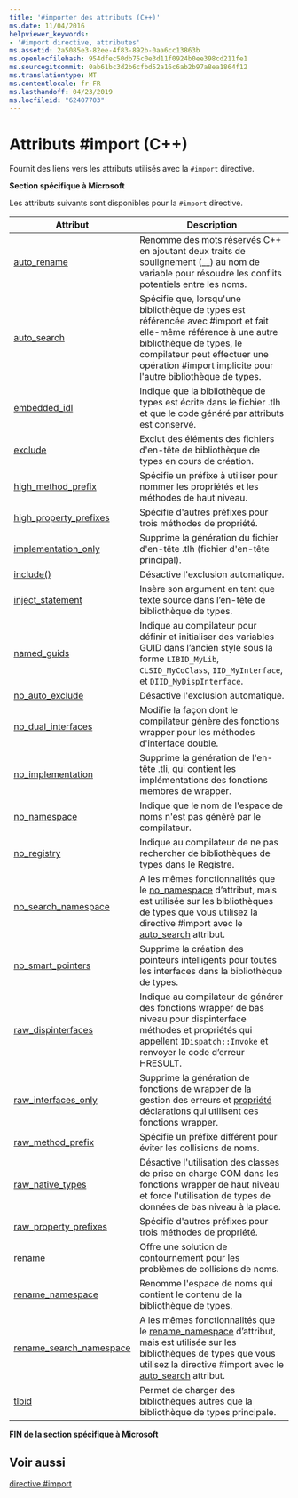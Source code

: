 ```yaml
---
title: '#importer des attributs (C++)'
ms.date: 11/04/2016
helpviewer_keywords:
- '#import directive, attributes'
ms.assetid: 2a5085e3-82ee-4f83-892b-0aa6cc13863b
ms.openlocfilehash: 954dfec50db75c0e3d11f0924b0ee398cd211fe1
ms.sourcegitcommit: 0ab61bc3d2b6cfbd52a16c6ab2b97a8ea1864f12
ms.translationtype: MT
ms.contentlocale: fr-FR
ms.lasthandoff: 04/23/2019
ms.locfileid: "62407703"
---
```

# <a name="import-attributes-c"></a>Attributs #import (C++)
Fournit des liens vers les attributs utilisés avec la `#import` directive.

**Section spécifique à Microsoft**

Les attributs suivants sont disponibles pour la `#import` directive.

|Attribut|Description|
|---------------|-----------------|
|[auto_rename](../preprocessor/auto-rename.md)|Renomme des mots réservés C++ en ajoutant deux traits de soulignement (__) au nom de variable pour résoudre les conflits potentiels entre les noms.|
|[auto_search](../preprocessor/auto-search.md)|Spécifie que, lorsqu'une bibliothèque de types est référencée avec #import et fait elle-même référence à une autre bibliothèque de types, le compilateur peut effectuer une opération #import implicite pour l'autre bibliothèque de types.|
|[embedded_idl](../preprocessor/embedded-idl.md)|Indique que la bibliothèque de types est écrite dans le fichier .tlh et que le code généré par attributs est conservé.|
|[exclude](../preprocessor/exclude-hash-import.md)|Exclut des éléments des fichiers d'en-tête de bibliothèque de types en cours de création.|
|[high_method_prefix](../preprocessor/high-method-prefix.md)|Spécifie un préfixe à utiliser pour nommer les propriétés et les méthodes de haut niveau.|
|[high_property_prefixes](../preprocessor/high-property-prefixes.md)|Spécifie d'autres préfixes pour trois méthodes de propriété.|
|[implementation_only](../preprocessor/implementation-only.md)|Supprime la génération du fichier d'en-tête .tlh (fichier d'en-tête principal).|
|[include()](../preprocessor/include-parens.md)|Désactive l'exclusion automatique.|
|[inject_statement](../preprocessor/inject-statement.md)|Insère son argument en tant que texte source dans l’en-tête de bibliothèque de types.|
|[named_guids](../preprocessor/named-guids.md)|Indique au compilateur pour définir et initialiser des variables GUID dans l’ancien style sous la forme `LIBID_MyLib`, `CLSID_MyCoClass`, `IID_MyInterface`, et `DIID_MyDispInterface`.|
|[no_auto_exclude](../preprocessor/no-auto-exclude.md)|Désactive l'exclusion automatique.|
|[no_dual_interfaces](../preprocessor/no-dual-interfaces.md)|Modifie la façon dont le compilateur génère des fonctions wrapper pour les méthodes d'interface double.|
|[no_implementation](../preprocessor/no-implementation.md)|Supprime la génération de l'en-tête .tli, qui contient les implémentations des fonctions membres de wrapper.|
|[no_namespace](../preprocessor/no-namespace.md)|Indique que le nom de l'espace de noms n'est pas généré par le compilateur.|
|[no_registry](../preprocessor/no-registry.md)|Indique au compilateur de ne pas rechercher de bibliothèques de types dans le Registre.|
|[no_search_namespace](../preprocessor/no-search-namespace.md)|A les mêmes fonctionnalités que le [no_namespace](../preprocessor/no-namespace.md) d’attribut, mais est utilisée sur les bibliothèques de types que vous utilisez la directive #import avec le [auto_search](../preprocessor/auto-search.md) attribut.|
|[no_smart_pointers](../preprocessor/no-smart-pointers.md)|Supprime la création des pointeurs intelligents pour toutes les interfaces dans la bibliothèque de types.|
|[raw_dispinterfaces](../preprocessor/raw-dispinterfaces.md)|Indique au compilateur de générer des fonctions wrapper de bas niveau pour dispinterface méthodes et propriétés qui appellent `IDispatch::Invoke` et renvoyer le code d’erreur HRESULT.|
|[raw_interfaces_only](../preprocessor/raw-interfaces-only.md)|Supprime la génération de fonctions de wrapper de la gestion des erreurs et [propriété](../cpp/property-cpp.md) déclarations qui utilisent ces fonctions wrapper.|
|[raw_method_prefix](../preprocessor/raw-method-prefix.md)|Spécifie un préfixe différent pour éviter les collisions de noms.|
|[raw_native_types](../preprocessor/raw-native-types.md)|Désactive l'utilisation des classes de prise en charge COM dans les fonctions wrapper de haut niveau et force l'utilisation de types de données de bas niveau à la place.|
|[raw_property_prefixes](../preprocessor/raw-property-prefixes.md)|Spécifie d'autres préfixes pour trois méthodes de propriété.|
|[rename](../preprocessor/rename-hash-import.md)|Offre une solution de contournement pour les problèmes de collisions de noms.|
|[rename_namespace](../preprocessor/rename-namespace.md)|Renomme l'espace de noms qui contient le contenu de la bibliothèque de types.|
|[rename_search_namespace](../preprocessor/rename-search-namespace.md)|A les mêmes fonctionnalités que le [rename_namespace](../preprocessor/rename-namespace.md) d’attribut, mais est utilisée sur les bibliothèques de types que vous utilisez la directive #import avec le [auto_search](../preprocessor/auto-search.md) attribut.|
|[tlbid](../preprocessor/tlbid.md)|Permet de charger des bibliothèques autres que la bibliothèque de types principale.|

**FIN de la section spécifique à Microsoft**

## <a name="see-also"></a>Voir aussi

[directive #import](../preprocessor/hash-import-directive-cpp.md)